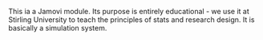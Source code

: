 This ia a Jamovi module. Its purpose is entirely educational - 
we use it at Stirling University to teach the principles of stats and research design. 
It is basically a simulation system.
